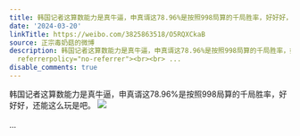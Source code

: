 ```yaml
---
title: 韩国记者这算数能力是真牛逼，申真谞这78.96%是按照998局算的千局胜率，好好好，还能这么玩是吧。 [图片]
date: '2024-03-20'
linkTitle: https://weibo.com/3825863518/O5RQXCkaB
source: 正宗毒奶菇的微博
description: 韩国记者这算数能力是真牛逼，申真谞这78.96%是按照998局算的千局胜率，好好好，还能这么玩是吧。 <img style="" src="https://tvax3.sinaimg.cn/large/e40a0b5egy1hnxdhy4h2oj20qb07wwo1.jpg"
  referrerpolicy="no-referrer"><br><br> ...
disable_comments: true
---
```

韩国记者这算数能力是真牛逼，申真谞这78.96%是按照998局算的千局胜率，好好好，还能这么玩是吧。 <img style="" src="https://tvax3.sinaimg.cn/large/e40a0b5egy1hnxdhy4h2oj20qb07wwo1.jpg" referrerpolicy="no-referrer"><br><br> ...